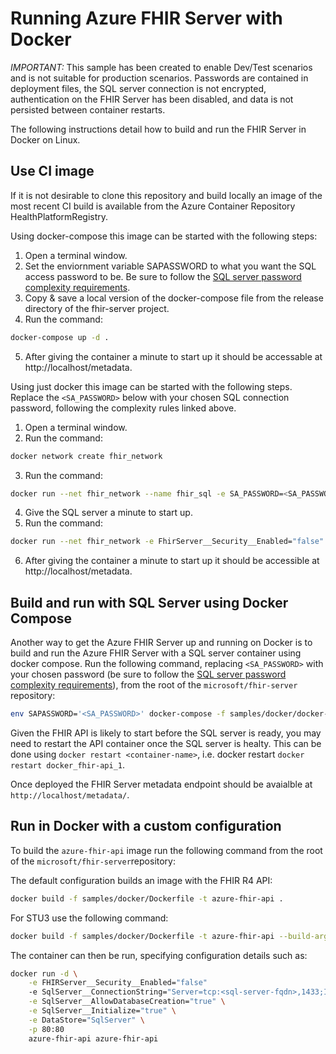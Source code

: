 # Running Azure FHIR Server with Docker

*IMPORTANT:* This sample has been created to enable Dev/Test scenarios and is not suitable for production scenarios. Passwords are contained in deployment files, the SQL server connection is not encrypted, authentication on the FHIR Server has been disabled, and data is not persisted between container restarts.

The following instructions detail how to build and run the FHIR Server in Docker on Linux.

## Use CI image

If it is not desirable to clone this repository and build locally an image of the most recent CI build is available from the Azure Container Repository HealthPlatformRegistry. 

Using docker-compose this image can be started with the following steps:
1. Open a terminal window.
2. Set the enviornment variable SAPASSWORD to what you want the SQL access password to be. Be sure to follow the [SQL server password complexity requirements](https://docs.microsoft.com/en-us/sql/relational-databases/security/password-policy?view=sql-server-ver15#password-complexity).
3. Copy & save a local version of the docker-compose file from the release directory of the fhir-server project.
4. Run the command: 

```bash
docker-compose up -d .
```

5. After giving the container a minute to start up it should be accessable at http://localhost/metadata.


Using just docker this image can be started with the following steps. Replace the `<SA_PASSWORD>` below with your chosen SQL connection password, following the complexity rules linked above.
1. Open a terminal window.
2. Run the command: 

```bash
docker network create fhir_network
```

3. Run the command: 

```bash
docker run --net fhir_network --name fhir_sql -e SA_PASSWORD=<SA_PASSWORD> -e ACCEPT_EULA="Y" -d mcr.microsoft.com/mssql/server
```

4. Give the SQL server a minute to start up.
5. Run the command: 

```bash
docker run --net fhir_network -e FhirServer__Security__Enabled="false" -e SqlServer__ConnectionString="Server=tcp:fhir_sql,1433;Initial Catalog=FHIR;Persist Security Info=False;User ID=sa;Password=<SA_PASSWORD>;MultipleActiveResultSets=False;Connection Timeout=30;" -e SqlServer__AllowDatabaseCreation="true" -e SqlServer__Initialize="true" -e DataStore="SqlServer" -p 80:80 -d healthplatformregistry.azurecr.io/fhirserverR4_fhir-api azure-fhir-api
```

6. After giving the container a minute to start up it should be accessible at http://localhost/metadata.

## Build and run with SQL Server using Docker Compose

Another way to get the Azure FHIR Server up and running on Docker is to build and run the Azure FHIR Server with a SQL server container using docker compose. Run the following command, replacing `<SA_PASSWORD>` with your chosen password (be sure to follow the [SQL server password complexity requirements](https://docs.microsoft.com/en-us/sql/relational-databases/security/password-policy?view=sql-server-ver15#password-complexity)), from the root of the `microsoft/fhir-server` repository:

```bash
env SAPASSWORD='<SA_PASSWORD>' docker-compose -f samples/docker/docker-compose.yaml up -d
```

Given the FHIR API is likely to start before the SQL server is ready, you may need to restart the API container once the SQL server is healty. This can be done using `docker restart <container-name>`, i.e. docker restart `docker restart docker_fhir-api_1`.

Once deployed the FHIR Server metadata endpoint should be avaialble at `http://localhost/metadata/`.

## Run in Docker with a custom configuration

To build the `azure-fhir-api` image run the following command from the root of the `microsoft/fhir-server`repository:

The default configuration builds an image with the FHIR R4 API:

```bash
docker build -f samples/docker/Dockerfile -t azure-fhir-api .
```

For STU3 use the following command:

```bash
docker build -f samples/docker/Dockerfile -t azure-fhir-api --build-arg FHIR_VERSION=Stu3 .
```

The container can then be run, specifying configuration details such as:

```bash
docker run -d \
    -e FHIRServer__Security__Enabled="false"
    -e SqlServer__ConnectionString="Server=tcp:<sql-server-fqdn>,1433;Initial Catalog=FHIR;Persist Security Info=False;User ID=sa;Password=<sql-sa-password>;MultipleActiveResultSets=False;Connection Timeout=30;" \
    -e SqlServer__AllowDatabaseCreation="true" \
    -e SqlServer__Initialize="true" \
    -e DataStore="SqlServer" \
    -p 80:80
    azure-fhir-api azure-fhir-api
```
